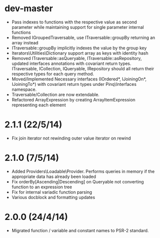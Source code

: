 dev-master
==========
 - Pass indexes to functions with the respective value as second parameter while
   maintaining support for single parameter internal functions
 - Removed IGroupedTraversable, use ITraversable::groupBy returning an array instead
 - ITraversable::groupBy implicitly indexes the value by the group key
 - Iterators\Utilities\Dictionary support array as keys with identity hash
 - Removed ITraversable::asQueryable, ITraversable::asRepository, updated interfaces annotations
   with covariant return types. ITraversable, ICollection, IQueryable, IRepository should all return
   their respective types for each query method.
 - Moved/Implemented Necessary interfaces (IOrdered*, IJoiningOn*, IJoiningTo*) with covariant 
   return types under Pinq\Interfaces namespace.
 - Traversable/Collection are now extendable.
 - Refactored ArrayExpression by creating ArrayItemExpression representing each element

2.1.1 (22/5/14)
===============
 - Fix join iterator not rewinding outer value iterator on rewind

2.1.0 (7/5/14)
==============
 - Added Providers\Loadable\Provider. Performs queries in memory if the appropriate data has already been loaded
 - Fix orderBy[Ascending|Descending] on Queryable not converting function to an expression tree
 - Fix for internal variadic function parsing
 - Various docblock and formatting updates

2.0.0 (24/4/14)
===============
 - Migrated function / variable and constant names to PSR-2 standard.